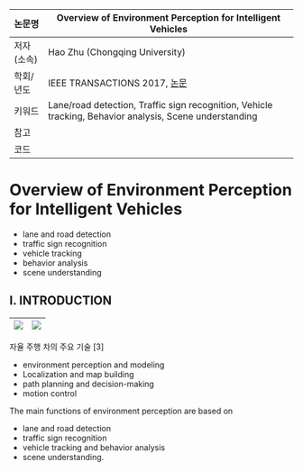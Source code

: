 |논문명|Overview of Environment Perception for Intelligent Vehicles
|-|-|
|저자(소속)|Hao Zhu (Chongqing University)|
|학회/년도| IEEE TRANSACTIONS 2017, [논문](http://eprints.whiterose.ac.uk/111149/1/Overview_paper_IEEE_ITS_2017.pdf)|
|키워드| Lane/road detection, Traffic sign recognition, Vehicle tracking, Behavior analysis, Scene understanding|
|참고||
|코드||

# Overview of Environment Perception for Intelligent Vehicles

- lane and road detection
- traffic sign recognition
- vehicle tracking
- behavior analysis
- scene understanding

## I. INTRODUCTION

|![](https://i.imgur.com/B4DrZAr.png)|![](https://i.imgur.com/sqCqaRs.png)
|-|-|

자율 주행 차의 주요 기술 [3]
- environment perception and modeling
- Localization and map building
- path planning and decision-making
- motion control

The main functions of environment perception are based on 
- lane and road detection
- traffic sign recognition
- vehicle tracking and behavior analysis
- scene understanding.
